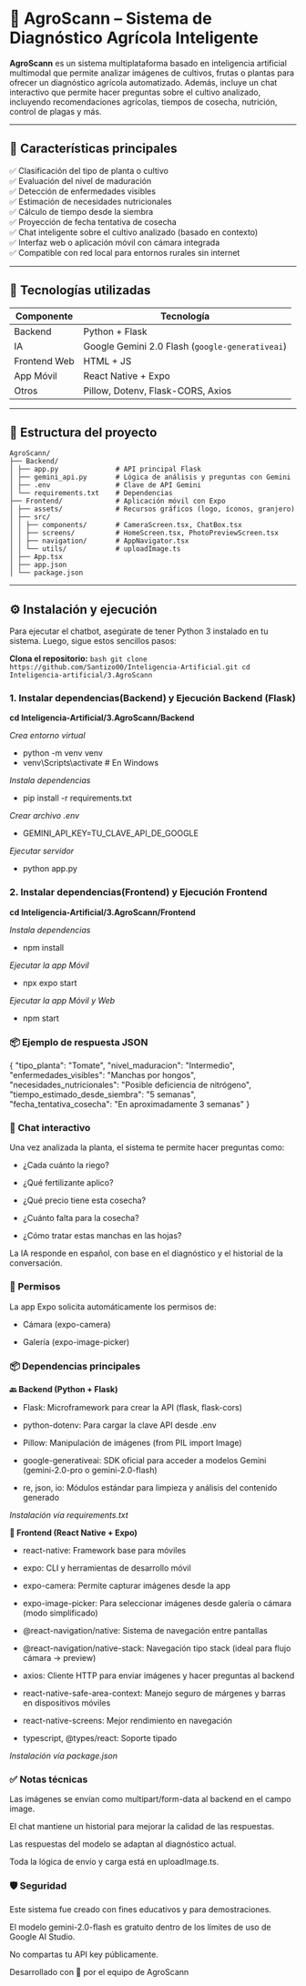 # 🌿 AgroScann – Sistema de Diagnóstico Agrícola Inteligente

**AgroScann** es un sistema multiplataforma basado en inteligencia artificial multimodal que permite analizar imágenes de cultivos, frutas o plantas para ofrecer un diagnóstico agrícola automatizado. Además, incluye un chat interactivo que permite hacer preguntas sobre el cultivo analizado, incluyendo recomendaciones agrícolas, tiempos de cosecha, nutrición, control de plagas y más.

---

## 🚀 Características principales

✅ Clasificación del tipo de planta o cultivo  
✅ Evaluación del nivel de maduración  
✅ Detección de enfermedades visibles  
✅ Estimación de necesidades nutricionales  
✅ Cálculo de tiempo desde la siembra  
✅ Proyección de fecha tentativa de cosecha  
✅ Chat inteligente sobre el cultivo analizado (basado en contexto)  
✅ Interfaz web o aplicación móvil con cámara integrada  
✅ Compatible con red local para entornos rurales sin internet  

---

## 🧠 Tecnologías utilizadas

| Componente   | Tecnología                                      |
|--------------|-------------------------------------------------|
| Backend      | Python + Flask                                  |
| IA           | Google Gemini 2.0 Flash (`google-generativeai`) |
| Frontend Web | HTML + JS                                       |
| App Móvil    | React Native + Expo                             |
| Otros        | Pillow, Dotenv, Flask-CORS, Axios               |

---

## 📁 Estructura del proyecto

```text
AgroScann/
├── Backend/
│ ├── app.py              # API principal Flask
│ ├── gemini_api.py       # Lógica de análisis y preguntas con Gemini
│ ├── .env                # Clave de API Gemini
│ └── requirements.txt    # Dependencias
├── Frontend/             # Aplicación móvil con Expo
│ ├── assets/             # Recursos gráficos (logo, íconos, granjero)
│ ├── src/
│ │ ├── components/       # CameraScreen.tsx, ChatBox.tsx
│ │ ├── screens/          # HomeScreen.tsx, PhotoPreviewScreen.tsx
│ │ ├── navigation/       # AppNavigator.tsx
│ │ └── utils/            # uploadImage.ts
│ ├── App.tsx
│ ├── app.json
│ └── package.json
```

---

## ⚙️ Instalación y ejecución

Para ejecutar el chatbot, asegúrate de tener Python 3 instalado en tu sistema. Luego, sigue estos sencillos pasos:

  **Clona el repositorio:**
    ```bash
    git clone https://github.com/Santizo00/Inteligencia-Artificial.git
    cd Inteligencia-artificial/3.AgroScann
    ```

### 1. Instalar dependencias(Backend) y Ejecución Backend (Flask)

**cd Inteligencia-Artificial/3.AgroScann/Backend**

*Crea entorno virtual*
- python -m venv venv
- venv\Scripts\activate  # En Windows

*Instala dependencias*
- pip install -r requirements.txt

*Crear archivo .env* 
- GEMINI_API_KEY=TU_CLAVE_API_DE_GOOGLE

*Ejecutar servidor*
- python app.py


### 2. Instalar dependencias(Frontend) y Ejecución Frontend

**cd Inteligencia-Artificial/3.AgroScann/Frontend**

*Instala dependencias*
- npm install


*Ejecutar la app Móvil*
- npx expo start

*Ejecutar la app Móvil y Web*
- npm start


### 📦 Ejemplo de respuesta JSON

{
  "tipo_planta": "Tomate",
  "nivel_maduracion": "Intermedio",
  "enfermedades_visibles": "Manchas por hongos",
  "necesidades_nutricionales": "Posible deficiencia de nitrógeno",
  "tiempo_estimado_desde_siembra": "5 semanas",
  "fecha_tentativa_cosecha": "En aproximadamente 3 semanas"
}

### 🧪 Chat interactivo
Una vez analizada la planta, el sistema te permite hacer preguntas como:

- ¿Cada cuánto la riego?

- ¿Qué fertilizante aplico?

- ¿Qué precio tiene esta cosecha?

- ¿Cuánto falta para la cosecha?

- ¿Cómo tratar estas manchas en las hojas?

La IA responde en español, con base en el diagnóstico y el historial de la conversación.


### 📌 Permisos
La app Expo solicita automáticamente los permisos de:

- Cámara (expo-camera)

- Galería (expo-image-picker)

### 📦 Dependencias principales

**🔙 Backend (Python + Flask)**
- Flask: Microframework para crear la API (flask, flask-cors)

- python-dotenv: Para cargar la clave API desde .env

- Pillow: Manipulación de imágenes (from PIL import Image)

- google-generativeai: SDK oficial para acceder a modelos Gemini (gemini-2.0-pro o gemini-2.0-flash)

- re, json, io: Módulos estándar para limpieza y análisis del contenido generado

*Instalación vía requirements.txt*

**📱 Frontend (React Native + Expo)**
- react-native: Framework base para móviles

- expo: CLI y herramientas de desarrollo móvil

- expo-camera: Permite capturar imágenes desde la app

- expo-image-picker: Para seleccionar imágenes desde galería o cámara (modo simplificado)

- @react-navigation/native: Sistema de navegación entre pantallas

- @react-navigation/native-stack: Navegación tipo stack (ideal para flujo cámara → preview)

- axios: Cliente HTTP para enviar imágenes y hacer preguntas al backend

- react-native-safe-area-context: Manejo seguro de márgenes y barras en dispositivos móviles

- react-native-screens: Mejor rendimiento en navegación

- typescript, @types/react: Soporte tipado

*Instalación vía package.json*


### ✅ Notas técnicas
Las imágenes se envían como multipart/form-data al backend en el campo image.

El chat mantiene un historial para mejorar la calidad de las respuestas.

Las respuestas del modelo se adaptan al diagnóstico actual.

Toda la lógica de envío y carga está en uploadImage.ts.

### 🛡 Seguridad
Este sistema fue creado con fines educativos y para demostraciones.

El modelo gemini-2.0-flash es gratuito dentro de los límites de uso de Google AI Studio.

No compartas tu API key públicamente.

Desarrollado con 💚 por el equipo de AgroScann
